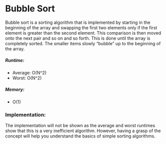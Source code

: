# Bubble Sort

Bubble sort is a sorting algorithm that is implemented by starting in the beginning of the array and swapping the first two elements only if the first element is greater than the second element. This comparison is then moved onto the next pair and so on and so forth. This is done until the array is completely sorted. The smaller items slowly “bubble” up to the beginning of the array.

##### Runtime:
- Average: O(N^2)
- Worst: O(N^2)

##### Memory:
- O(1)

### Implementation:

The implementation will not be shown as the average and worst runtimes show that this is a very inefficient algorithm. However, having a grasp of the concept will help you understand the basics of simple sorting algorithms.
